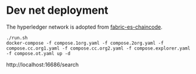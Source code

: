 # Dev net deployment

The hyperledger network is adopted from [fabric-es-chaincode](https://github.com/rtang03/fabric-es-chaincode).

```shell
./run.sh
docker-compose -f compose.1org.yaml -f compose.2org.yaml -f compose.cc.org1.yaml -f compose.cc.org2.yaml -f compose.explorer.yaml -f compose.ot.yaml up -d
```

http://localhost:16686/search
